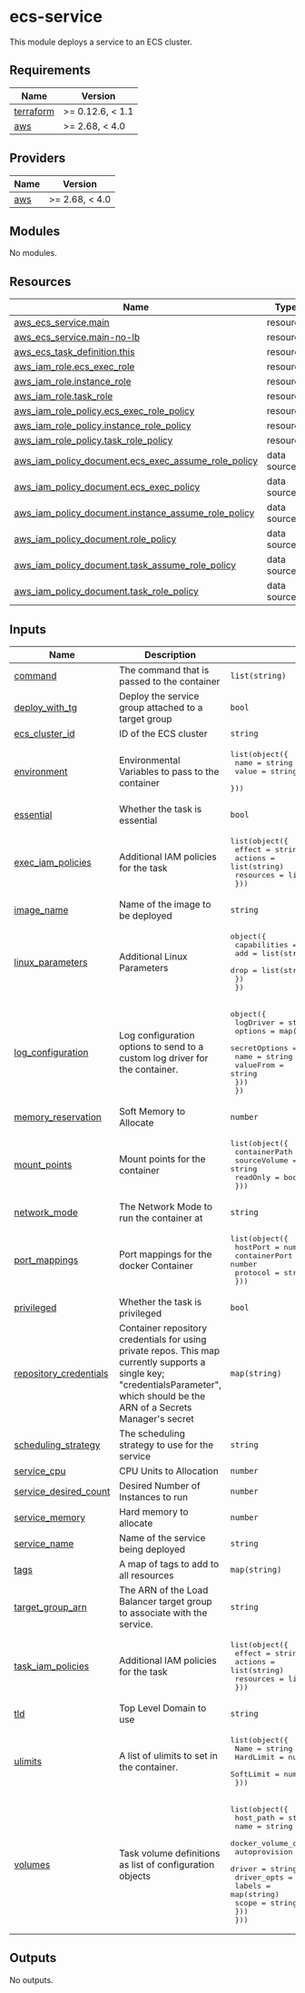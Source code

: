 # ecs-service
This module deploys a service to an ECS cluster.

<!-- BEGINNING OF PRE-COMMIT-TERRAFORM DOCS HOOK -->
## Requirements

| Name | Version |
|------|---------|
| <a name="requirement_terraform"></a> [terraform](#requirement\_terraform) | >= 0.12.6, < 1.1 |
| <a name="requirement_aws"></a> [aws](#requirement\_aws) | >= 2.68, < 4.0 |

## Providers

| Name | Version |
|------|---------|
| <a name="provider_aws"></a> [aws](#provider\_aws) | >= 2.68, < 4.0 |

## Modules

No modules.

## Resources

| Name | Type |
|------|------|
| [aws_ecs_service.main](https://registry.terraform.io/providers/hashicorp/aws/latest/docs/resources/ecs_service) | resource |
| [aws_ecs_service.main-no-lb](https://registry.terraform.io/providers/hashicorp/aws/latest/docs/resources/ecs_service) | resource |
| [aws_ecs_task_definition.this](https://registry.terraform.io/providers/hashicorp/aws/latest/docs/resources/ecs_task_definition) | resource |
| [aws_iam_role.ecs_exec_role](https://registry.terraform.io/providers/hashicorp/aws/latest/docs/resources/iam_role) | resource |
| [aws_iam_role.instance_role](https://registry.terraform.io/providers/hashicorp/aws/latest/docs/resources/iam_role) | resource |
| [aws_iam_role.task_role](https://registry.terraform.io/providers/hashicorp/aws/latest/docs/resources/iam_role) | resource |
| [aws_iam_role_policy.ecs_exec_role_policy](https://registry.terraform.io/providers/hashicorp/aws/latest/docs/resources/iam_role_policy) | resource |
| [aws_iam_role_policy.instance_role_policy](https://registry.terraform.io/providers/hashicorp/aws/latest/docs/resources/iam_role_policy) | resource |
| [aws_iam_role_policy.task_role_policy](https://registry.terraform.io/providers/hashicorp/aws/latest/docs/resources/iam_role_policy) | resource |
| [aws_iam_policy_document.ecs_exec_assume_role_policy](https://registry.terraform.io/providers/hashicorp/aws/latest/docs/data-sources/iam_policy_document) | data source |
| [aws_iam_policy_document.ecs_exec_policy](https://registry.terraform.io/providers/hashicorp/aws/latest/docs/data-sources/iam_policy_document) | data source |
| [aws_iam_policy_document.instance_assume_role_policy](https://registry.terraform.io/providers/hashicorp/aws/latest/docs/data-sources/iam_policy_document) | data source |
| [aws_iam_policy_document.role_policy](https://registry.terraform.io/providers/hashicorp/aws/latest/docs/data-sources/iam_policy_document) | data source |
| [aws_iam_policy_document.task_assume_role_policy](https://registry.terraform.io/providers/hashicorp/aws/latest/docs/data-sources/iam_policy_document) | data source |
| [aws_iam_policy_document.task_role_policy](https://registry.terraform.io/providers/hashicorp/aws/latest/docs/data-sources/iam_policy_document) | data source |

## Inputs

| Name | Description | Type | Default | Required |
|------|-------------|------|---------|:--------:|
| <a name="input_command"></a> [command](#input\_command) | The command that is passed to the container | `list(string)` | `[]` | no |
| <a name="input_deploy_with_tg"></a> [deploy\_with\_tg](#input\_deploy\_with\_tg) | Deploy the service group attached to a target group | `bool` | `false` | no |
| <a name="input_ecs_cluster_id"></a> [ecs\_cluster\_id](#input\_ecs\_cluster\_id) | ID of the ECS cluster | `string` | n/a | yes |
| <a name="input_environment"></a> [environment](#input\_environment) | Environmental Variables to pass to the container | <pre>list(object({<br>    name  = string<br>    value = string<br>  }))</pre> | `null` | no |
| <a name="input_essential"></a> [essential](#input\_essential) | Whether the task is essential | `bool` | `true` | no |
| <a name="input_exec_iam_policies"></a> [exec\_iam\_policies](#input\_exec\_iam\_policies) | Additional IAM policies for the task | <pre>list(object({<br>    effect    = string<br>    actions   = list(string)<br>    resources = list(string)<br>  }))</pre> | `[]` | no |
| <a name="input_image_name"></a> [image\_name](#input\_image\_name) | Name of the image to be deployed | `string` | n/a | yes |
| <a name="input_linux_parameters"></a> [linux\_parameters](#input\_linux\_parameters) | Additional Linux Parameters | <pre>object({<br>    capabilities = object({<br>      add  = list(string)<br>      drop = list(string)<br>    })<br>  })</pre> | `null` | no |
| <a name="input_log_configuration"></a> [log\_configuration](#input\_log\_configuration) | Log configuration options to send to a custom log driver for the container. | <pre>object({<br>    logDriver = string<br>    options   = map(string)<br>    secretOptions = list(object({<br>      name      = string<br>      valueFrom = string<br>    }))<br>  })</pre> | `null` | no |
| <a name="input_memory_reservation"></a> [memory\_reservation](#input\_memory\_reservation) | Soft Memory to Allocate | `number` | `512` | no |
| <a name="input_mount_points"></a> [mount\_points](#input\_mount\_points) | Mount points for the container | <pre>list(object({<br>    containerPath = string<br>    sourceVolume  = string<br>    readOnly      = bool<br>  }))</pre> | `[]` | no |
| <a name="input_network_mode"></a> [network\_mode](#input\_network\_mode) | The Network Mode to run the container at | `string` | `"bridge"` | no |
| <a name="input_port_mappings"></a> [port\_mappings](#input\_port\_mappings) | Port mappings for the docker Container | <pre>list(object({<br>    hostPort      = number<br>    containerPort = number<br>    protocol      = string<br>  }))</pre> | `[]` | no |
| <a name="input_privileged"></a> [privileged](#input\_privileged) | Whether the task is privileged | `bool` | `false` | no |
| <a name="input_repository_credentials"></a> [repository\_credentials](#input\_repository\_credentials) | Container repository credentials for using private repos.  This map currently supports a single key; "credentialsParameter", which should be the ARN of a Secrets Manager's secret | `map(string)` | `null` | no |
| <a name="input_scheduling_strategy"></a> [scheduling\_strategy](#input\_scheduling\_strategy) | The scheduling strategy to use for the service | `string` | `"REPLICA"` | no |
| <a name="input_service_cpu"></a> [service\_cpu](#input\_service\_cpu) | CPU Units to Allocation | `number` | `128` | no |
| <a name="input_service_desired_count"></a> [service\_desired\_count](#input\_service\_desired\_count) | Desired Number of Instances to run | `number` | `1` | no |
| <a name="input_service_memory"></a> [service\_memory](#input\_service\_memory) | Hard memory to allocate | `number` | `null` | no |
| <a name="input_service_name"></a> [service\_name](#input\_service\_name) | Name of the service being deployed | `string` | n/a | yes |
| <a name="input_tags"></a> [tags](#input\_tags) | A map of tags to add to all resources | `map(string)` | `{}` | no |
| <a name="input_target_group_arn"></a> [target\_group\_arn](#input\_target\_group\_arn) | The ARN of the Load Balancer target group to associate with the service. | `string` | `null` | no |
| <a name="input_task_iam_policies"></a> [task\_iam\_policies](#input\_task\_iam\_policies) | Additional IAM policies for the task | <pre>list(object({<br>    effect    = string<br>    actions   = list(string)<br>    resources = list(string)<br>  }))</pre> | `null` | no |
| <a name="input_tld"></a> [tld](#input\_tld) | Top Level Domain to use | `string` | `""` | no |
| <a name="input_ulimits"></a> [ulimits](#input\_ulimits) | A list of ulimits to set in the container. | <pre>list(object({<br>    Name      = string<br>    HardLimit = number<br>    SoftLimit = number<br>  }))</pre> | `null` | no |
| <a name="input_volumes"></a> [volumes](#input\_volumes) | Task volume definitions as list of configuration objects | <pre>list(object({<br>    host_path = string<br>    name      = string<br>    docker_volume_configuration = list(object({<br>      autoprovision = bool<br>      driver        = string<br>      driver_opts   = map(string)<br>      labels        = map(string)<br>      scope         = string<br>    }))<br>  }))</pre> | `[]` | no |

## Outputs

No outputs.
<!-- END OF PRE-COMMIT-TERRAFORM DOCS HOOK -->
